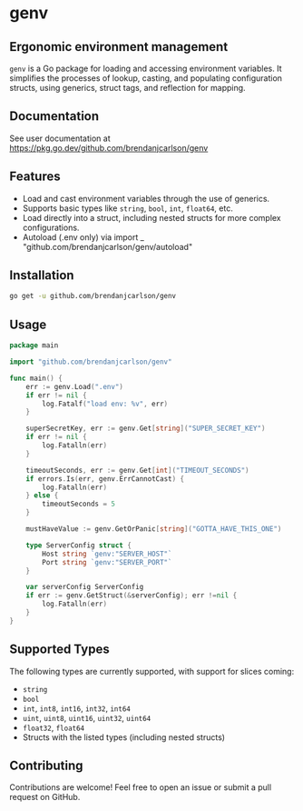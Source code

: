 # genv

## Ergonomic environment management

<code>genv</code> is a Go package for loading and accessing environment variables. It simplifies the processes of lookup, casting, and populating configuration structs, using generics, struct tags, and reflection for mapping.

## Documentation

See user documentation at <https://pkg.go.dev/github.com/brendanjcarlson/genv>

## Features

- Load and cast environment variables through the use of generics.
- Supports basic types like <code>string</code>, <code>bool</code>, <code>int</code>, <code>float64</code>, etc.
- Load directly into a struct, including nested structs for more complex configurations.
- Autoload (.env only) via import _ "github.com/brendanjcarlson/genv/autoload"

## Installation

```bash
go get -u github.com/brendanjcarlson/genv
```

## Usage

```go
package main

import "github.com/brendanjcarlson/genv"

func main() {
    err := genv.Load(".env")
    if err != nil {
        log.Fatalf("load env: %v", err)
    }

    superSecretKey, err := genv.Get[string]("SUPER_SECRET_KEY")
    if err != nil {
        log.Fatalln(err)
    }

    timeoutSeconds, err := genv.Get[int]("TIMEOUT_SECONDS")
    if errors.Is(err, genv.ErrCannotCast) {
        log.Fatalln(err)
    } else {
        timeoutSeconds = 5
    }

    mustHaveValue := genv.GetOrPanic[string]("GOTTA_HAVE_THIS_ONE")

    type ServerConfig struct {
        Host string `genv:"SERVER_HOST"`
        Port string `genv:"SERVER_PORT"`
    }

    var serverConfig ServerConfig
    if err := genv.GetStruct(&serverConfig); err !=nil {
        log.Fatalln(err)
    }
}
```

## Supported Types

The following types are currently supported, with support for slices coming:

- <code>string</code>
- <code>bool</code>
- <code>int</code>, <code>int8</code>, <code>int16</code>, <code>int32</code>, <code>int64</code>
- <code>uint</code>, <code>uint8</code>, <code>uint16</code>, <code>uint32</code>, <code>uint64</code>
- <code>float32</code>, <code>float64</code>
- Structs with the listed types (including nested structs)

## Contributing

Contributions are welcome! Feel free to open an issue or submit a pull request on GitHub.

